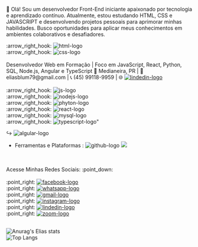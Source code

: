 :wave: Olá! Sou um desenvolvedor Front-End iniciante apaixonado por tecnologia e aprendizado contínuo. Atualmente, estou estudando HTML, CSS e JAVASCRIPT e desenvolvendo projetos pessoais para aprimorar minhas habilidades. Busco oportunidades para aplicar meus conhecimentos em ambientes colaborativos e desafiadores.
<br>
<div>
:arrow_right_hook: <img src="https://img.shields.io/badge/HTML5-E34F26?style=for-the-badge&logo=html5&logoColor=white" alt="html-logo" />
</div>
<div>
:arrow_right_hook: <img src="https://img.shields.io/badge/CSS3-1572B6?style=for-the-badge&logo=css3&logoColor=white" alt="css-logo" /> 
</div>
<br>
Desenvolvedor Web em Formação | Foco em JavaScript, React, Python, SQL, Node.js, Angular e TypeScript
📍 Medianeira, PR | 📧 eliasblum79@gmail.com | 📞 (45) 99118-9959 | 🌐 <a href=https://www.linkedin.com/in/elias-blum-da-silva-861b881b5?utm_source=share&utm_campaign=share_via&utm_content=profile&utm_medium=android_app><img src="https://img.shields.io/badge/LinkedIn-0077B5?style=for-the-badge&logo=linkedin&logoColor=white" alt="lindedin-logo" /></a>
<br>
<br>
<div>
:arrow_right_hook: <img src="https://img.shields.io/badge/JavaScript-F7DF1E?style=for-the-badge&logo=JavaScript&logoColor=white" alt="js-logo" />
</div>
<div>
:arrow_right_hook: <img src="https://img.shields.io/badge/Node.js-43853D?style=for-the-badge&logo=node.js&logoColor=white" alt="nodejs-logo" />
</div>
<div>
:arrow_right_hook: <img src="https://img.shields.io/badge/Python-3776AB?style=for-the-badge&logo=python&logoColor=white" alt="phyton-logo" />
</div>
<div>
:arrow_right_hook: <img src="https://img.shields.io/badge/React-20232A?style=for-the-badge&logo=react&logoColor=61DAFB" alt="react-logo" />
</div>
<div>
:arrow_right_hook: <img src="https://img.shields.io/badge/MySQL-00000F?style=for-the-badge&logo=mysql&logoColor=white" alt="mysql-logo" />
</div>
<div>
:arrow_right_hook: <img src="https://img.shields.io/badge/TypeScript-007ACC?style=for-the-badge&logo=typescript&logoColor=white" alt=typescript-logo" />
</div>

:arrow_right_hook: <img src="https://img.shields.io/badge/Angular-DD0031?style=for-the-badge&logo=angular&logoColor=white" alt="algular-logo" />
<br>
- Ferramentas e Plataformas :  <img src="https://img.shields.io/badge/GitHub-100000?style=for-the-badge&logo=github&logoColor=white" alt="github-logo"> <img src="https://img.shields.io/badge/Made%20for-VSCode-1f425f.svg"/> 
<br>
<br>
Acesse Minhas Redes Sociais: :point_down:
<br>
<br>
<div>
:point_right: <a href=https://www.facebook.com/elias.silvaa.311894/followers><img src="https://img.shields.io/badge/Facebook-1877F2?style=for-the-badge&logo=facebook&logoColor=white" alt="facebook-logo" /></a>
</div>
<div>
:point_right: <a href="https://wa.me/+5545991189959?text=Olá!%20Tudo%20bem?"><img src="https://img.shields.io/badge/WhatsApp-25D366?style=for-the-badge&logo=whatsapp&logoColor=white" alt="whatsapp-logo" /></a>
</div>
<div>
:point_right: <a href=mailto:eliasblum79@gmail.com><img src="https://img.shields.io/badge/Gmail-D14836?style=for-the-badge&logo=gmail&logoColor=white" alt="gmail-logo" /></a>
</div>
<div>
:point_right: <a href=https://www.instagram.com/eliassila98?igsh=bTJrcjRvbjMwdjc1><img src="https://img.shields.io/badge/Instagram-E4405F?style=for-the-badge&logo=instagram&logoColor=white" alt="instagram-logo"  /></a>
</div>
<div>
:point_right: <a href=https://www.linkedin.com/in/elias-blum-da-silva-861b881b5?utm_source=share&utm_campaign=share_via&utm_content=profile&utm_medium=android_app><img src="https://img.shields.io/badge/LinkedIn-0077B5?style=for-the-badge&logo=linkedin&logoColor=white" alt="lindedin-logo" /></a>
</div>
<div>
:point_right: <a href=https://us05web.zoom.us/launch/chat?src=direct_chat_link&email=eliasblum79%40gmail.com><img src="https://img.shields.io/badge/Zoom-2D8CFF?style=for-the-badge&logo=zoom&logoColor=white" alt="zoom-logo" />
</div></a>
<br>
  
![Anurag's Elias stats](https://github-readme-stats.vercel.app/api?username=Eliassilva98&show_icons=true&theme=transparent)
<br>
![Top Langs](https://github-readme-stats.vercel.app/api/top-langs/?username=Eliassilva98&layout=compact)

